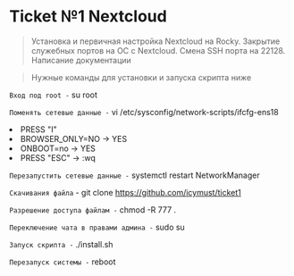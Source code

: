# Ticket №1 Nextcloud 

> Установка и первичная настройка Nextcloud на Rocky. Закрытие служебных портов на ОС с
> Nextcloud. Смена SSH порта на 22128. Написание документации

> Нужные команды для установки и запуска скрипта ниже

`Вход под root -`
su root

`Поменять сетевые данные -`
vi /etc/sysconfig/network-scripts/ifcfg-ens18 

<li>PRESS "I"
<li>BROWSER_ONLY=NO -> YES
<li>ONBOOT=no -> YES
<li>PRESS "ESC" -> :wq
  
`Перезапустить сетевые данные -`
systemctl restart NetworkManager

`Скачивания файла` -
git clone https://github.com/icymust/ticket1

`Разрешение доступа файлам -`
chmod -R 777 . 

`Переключение чата в правами админа -`
sudo su

`Запуск скрипта -`
./install.sh

`Перезапуск системы -`
reboot
